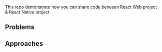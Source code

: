 This repo demonstrate how you can share code between React Web project & React Native project

## Problems


## Approaches
